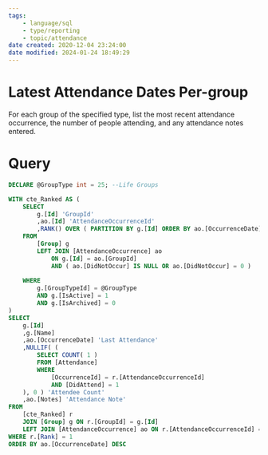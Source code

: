 ```yaml
---
tags:
    - language/sql
    - type/reporting
    - topic/attendance
date created: 2020-12-04 23:24:00
date modified: 2024-01-24 18:49:29
---
```


# Latest Attendance Dates Per-group

For each group of the specified type, list the most recent attendance occurrence, the number of people attending, and any attendance notes entered.

# Query

```sql
DECLARE @GroupType int = 25; --Life Groups

WITH cte_Ranked AS (
    SELECT
        g.[Id] 'GroupId'
        ,ao.[Id] 'AttendanceOccurrenceId'
        ,RANK() OVER ( PARTITION BY g.[Id] ORDER BY ao.[OccurrenceDate] DESC ) 'Rank'
    FROM
        [Group] g
        LEFT JOIN [AttendanceOccurrence] ao
            ON g.[Id] = ao.[GroupId]
            AND ( ao.[DidNotOccur] IS NULL OR ao.[DidNotOccur] = 0 )
            
    WHERE
        g.[GroupTypeId] = @GroupType
        AND g.[IsActive] = 1
        AND g.[IsArchived] = 0
)
SELECT 
    g.[Id]
    ,g.[Name]
    ,ao.[OccurrenceDate] 'Last Attendance'
    ,NULLIF( (
        SELECT COUNT( 1 )
        FROM [Attendance]
        WHERE
            [OccurrenceId] = r.[AttendanceOccurrenceId]
            AND [DidAttend] = 1
    ), 0 ) 'Attendee Count'
    ,ao.[Notes] 'Attendance Note'
FROM
    [cte_Ranked] r
    JOIN [Group] g ON r.[GroupId] = g.[Id]
    LEFT JOIN [AttendanceOccurrence] ao ON r.[AttendanceOccurrenceId] = ao.[Id]
WHERE r.[Rank] = 1
ORDER BY ao.[OccurrenceDate] DESC
```
